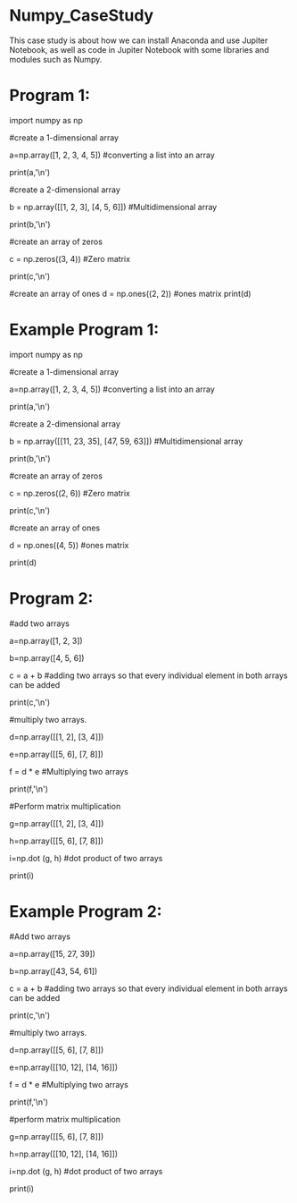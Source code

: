 # Numpy_CaseStudy
This case study is about how we can install Anaconda and use Jupiter Notebook, as well as code in Jupiter Notebook with some libraries and modules such as Numpy.
# Program 1:
import numpy as np

#create a 1-dimensional array 

a=np.array([1, 2, 3, 4, 5]) #converting a list into an array 

print(a,'\n')

#create a 2-dimensional array 

b = np.array([[1, 2, 3], [4, 5, 6]]) #Multidimensional array

print(b,'\n')

#create an array of zeros 

c = np.zeros((3, 4)) #Zero matrix

print(c,'\n') 

#create an array of ones 
d = np.ones((2, 2)) #ones matrix
print(d) 

# Example Program 1:
import numpy as np

#create a 1-dimensional array 

a=np.array([1, 2, 3, 4, 5]) #converting a list into an array 

print(a,'\n')

#create a 2-dimensional array 

b = np.array([[11, 23, 35], [47, 59, 63]]) #Multidimensional array

print(b,'\n')

#create an array of zeros 

c = np.zeros((2, 6)) #Zero matrix

print(c,'\n') 

#create an array of ones 

d = np.ones((4, 5)) #ones matrix

print(d) 

# Program 2:
#add two arrays

a=np.array([1, 2, 3])

b=np.array([4, 5, 6])

c = a + b #adding two arrays so that every individual element in both arrays can be added

print(c,'\n')

#multiply two arrays.

d=np.array([[1, 2], [3, 4]]) 

e=np.array([[5, 6], [7, 8]])

f = d * e #Multiplying two arrays

print(f,'\n')

#Perform matrix multiplication

g=np.array([[1, 2], [3, 4]]) 

h=np.array([[5, 6], [7, 8]])

i=np.dot (g, h) #dot product of two arrays

print(i)

# Example Program 2:
#Add two arrays

a=np.array([15, 27, 39])

b=np.array([43, 54, 61])

c = a + b #adding two arrays so that every individual element in both arrays can be added

print(c,'\n')

#multiply two arrays.

d=np.array([[5, 6], [7, 8]]) 

e=np.array([[10, 12], [14, 16]])

f = d * e #Multiplying two arrays

print(f,'\n')

#perform matrix multiplication

g=np.array([[5, 6], [7, 8]]) 

h=np.array([[10, 12], [14, 16]])

i=np.dot (g, h) #dot product of two arrays

print(i)
